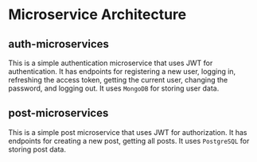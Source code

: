 # Microservice Architecture

## auth-microservices

This is a simple authentication microservice that uses JWT for authentication. It has endpoints for registering a new user, logging in, refreshing the access token, getting the current user, changing the password, and logging out.
It uses `MongoDB` for storing user data.

## post-microservices

This is a simple post microservice that uses JWT for authorization. It has endpoints for creating a new post, getting all posts.
It uses `PostgreSQL` for storing post data.

